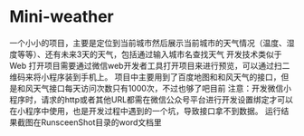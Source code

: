 # Mini-weather
一个小小的项目，主要是定位到当前城市然后展示当前城市的天气情况（温度、湿度等等）、还有未来3天的天气，包括通过输入城市名查找天气
开发技术类似于Web
打开项目需要通过微信web开发者工具打开项目来进行预览，可以通过扫二维码来将小程序装到手机上。
项目中主要用到了百度地图和和风天气的接口，但是和风天气接口每天访问次数只有1000次，不过也够了吧目前
注意：开发微信小程序时，请求的http或者其他URL都需在微信公众号平台进行开发设置绑定才可以在小程序中使用，也是开发过程中遇到的一个坑，导致接口拿不到数据。
运行结果截图在RunsceenShot目录的word文档里
